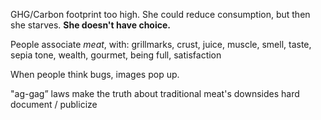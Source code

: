 GHG/Carbon footprint too high. She could reduce consumption, but then she starves. **She doesn't have choice.**

People associate *meat*, with: grillmarks, crust, juice, muscle, smell, taste, sepia tone, wealth, gourmet, being full, satisfaction

When people think bugs, images pop up.

"ag-gag” laws make the truth about traditional meat's downsides hard document / publicize